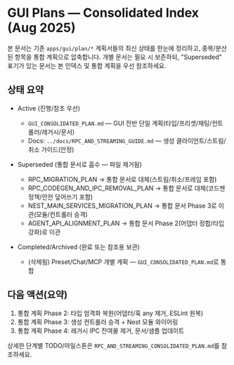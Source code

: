# GUI Plans — Consolidated Index (Aug 2025)

본 문서는 기존 `apps/gui/plan/*` 계획서들의 최신 상태를 한눈에 정리하고, 중복/분산된 항목을 통합 계획으로 압축합니다. 개별 문서는 필요 시 보존하되, "Superseded" 표기가 있는 문서는 본 인덱스 및 통합 계획을 우선 참조하세요.

## 상태 요약

- Active (진행/참조 우선)
  - `GUI_CONSOLIDATED_PLAN.md` — GUI 전반 단일 계획(타입/프리셋/채팅/컨트롤러/레거시/문서)
  - Docs: `../docs/RPC_AND_STREAMING_GUIDE.md` — 생성 클라이언트/스트림/취소 가이드(안정)

 - Superseded (통합 문서로 흡수 — 파일 제거됨)
   - RPC_MIGRATION_PLAN → 통합 문서로 대체(스트림/취소/프레임 포함)
   - RPC_CODEGEN_AND_IPC_REMOVAL_PLAN → 통합 문서로 대체(코드젠 정책/안전 덮어쓰기 포함)
   - NEST_MAIN_SERVICES_MIGRATION_PLAN → 통합 문서 Phase 3로 이관(모듈/컨트롤러 승격)
   - AGENT_API_ALIGNMENT_PLAN → 통합 문서 Phase 2(어댑터 정합/타입 강화)로 이관

- Completed/Archived (완료 또는 참조용 보관)
  - (삭제됨) Preset/Chat/MCP 개별 계획 — `GUI_CONSOLIDATED_PLAN.md`로 통합

## 다음 액션(요약)

1) 통합 계획 Phase 2: 타입 엄격화 복원(어댑터/훅 any 제거, ESLint 원복)
2) 통합 계획 Phase 3: 생성 컨트롤러 승격 + Nest 모듈 와이어링
3) 통합 계획 Phase 4: 레거시 IPC 잔여물 제거, 문서/샘플 업데이트

상세한 단계별 TODO/마일스톤은 `RPC_AND_STREAMING_CONSOLIDATED_PLAN.md`를 참조하세요.
